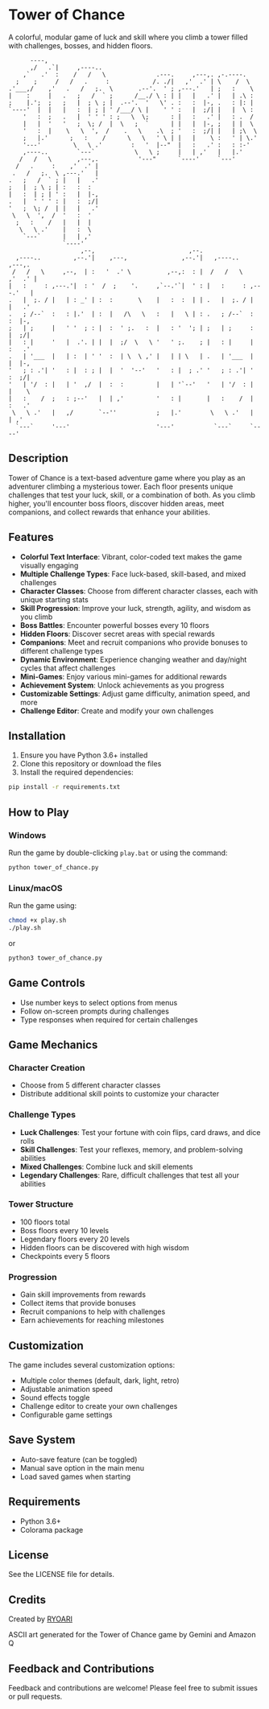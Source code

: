 # Tower of Chance

A colorful, modular game of luck and skill where you climb a tower filled with challenges, bosses, and hidden floors.

```text
      ----,
      ,/   .`|     ,----..
    ,`   .'  :    /   /   \              .---.     ,---,. ,-.----.
  ;    ;     /   /   .     :            /. ./|   ,'  .' | \    /  \
.'___,/    ,'   .   /   ;.  \       .--'.  ' ; ,---.'   | ;   :    \
|    :     |   .   ;   /  ` ;      /__./ \ : | |   |   .' |   | .\ :
;    |.';  ;   ;   |  ; \ ; |  .--'.  '   \' . :   :  |-, .   : |: |
`----'  |  |   |   :  | ; | ' /___/ \ |    ' ' :   |  ;/| |   |  \ :
    '   :  ;   .   |  ' ' ' : ;   \  \;      : |   :   .' |   : .  /
    |   |  '   '   ;  \; /  |  \   ;  `      | |   |  |-, ;   | |  \
    '   :  |    \   \  ',  /    .   \    .\  ; '   :  ;/| |   | ;\  \
    ;   |.'      ;   :    /      \   \   ' \ | |   |    \ :   ' | \.'
    '---'         \   \ .'        :   '  |--"  |   :   .' :   : :-'
    ,----..        `---`           \   \ ;     |   | ,'   |   |.'
   /   /   \       ,---,.           '---"      `----'     `---'
  /   .     :    ,'  .' |
 .   /   ;.  \ ,---.'   |
.   ;   /  ` ; |   |   .'
;   |  ; \ ; | :   :  :
|   :  | ; | ' :   |  |-,
.   |  ' ' ' : |   :  ;/|
'   ;  \; /  | |   |   .'
 \   \  ',  /  '   :  '
  ;   :    /   |   |  |
   \   \ .'    |   :  \
    `---`      |   | ,'
               `----'
                    ,--,                          ,--.
  ,----..         ,--.'|    ,---,               ,--.'|   ,----..       ,---,.
 /   /   \     ,--,  | :   '  .' \          ,--,:  : |  /   /   \    ,'  .' |
|   :     : ,---.'|  : '  /  ;    '.     ,`--.'`|  ' : |   :     : ,---.'   |
.   |  ;. / |   | : _' | :  :       \    |   :  :  | | .   |  ;. / |   |   .'
.   ; /--`  :   : |.'  | :  |   /\   \   :   |   \ | : .   ; /--`  :   :  |-,
;   | ;     |   ' '  ; : |  :  ' ;.   :  |   : '  '; | ;   | ;     :   |  ;/|
|   : |     '   |  .'. | |  |  ;/  \   \ '   ' ;.    ; |   : |     |   :   .'
.   | '___  |   | :  | ' '  :  | \  \ ,' |   | | \   | .   | '___  |   |  |-,
'   ; : .'| '   : |  : ; |  |  '  '--'   '   : |  ; .' '   ; : .'| '   :  ;/|
'   | '/  : |   | '  ,/  |  :  :         |   | '`--'   '   | '/  : |   |    \
|   :    /  ;   : ;--'   |  | ,'         '   : |       |   :    /  |   :   .'
 \   \ .'   |   ,/       `--''           ;   |.'        \   \ .'   |   | ,'
  `---`     '---'                        '---'           `---`     `----'
```


## Description

Tower of Chance is a text-based adventure game where you play as an adventurer climbing a mysterious tower. Each floor presents unique challenges that test your luck, skill, or a combination of both. As you climb higher, you'll encounter boss floors, discover hidden areas, meet companions, and collect rewards that enhance your abilities.

## Features

- **Colorful Text Interface**: Vibrant, color-coded text makes the game visually engaging
- **Multiple Challenge Types**: Face luck-based, skill-based, and mixed challenges
- **Character Classes**: Choose from different character classes, each with unique starting stats
- **Skill Progression**: Improve your luck, strength, agility, and wisdom as you climb
- **Boss Battles**: Encounter powerful bosses every 10 floors
- **Hidden Floors**: Discover secret areas with special rewards
- **Companions**: Meet and recruit companions who provide bonuses to different challenge types
- **Dynamic Environment**: Experience changing weather and day/night cycles that affect challenges
- **Mini-Games**: Enjoy various mini-games for additional rewards
- **Achievement System**: Unlock achievements as you progress
- **Customizable Settings**: Adjust game difficulty, animation speed, and more
- **Challenge Editor**: Create and modify your own challenges

## Installation

1. Ensure you have Python 3.6+ installed
2. Clone this repository or download the files
3. Install the required dependencies:

```bash
pip install -r requirements.txt
```

## How to Play

### Windows
Run the game by double-clicking `play.bat` or using the command:
```bash
python tower_of_chance.py
```

### Linux/macOS
Run the game using:
```bash
chmod +x play.sh
./play.sh
```
or
```bash
python3 tower_of_chance.py
```

## Game Controls

- Use number keys to select options from menus
- Follow on-screen prompts during challenges
- Type responses when required for certain challenges

## Game Mechanics

### Character Creation
- Choose from 5 different character classes
- Distribute additional skill points to customize your character

### Challenge Types
- **Luck Challenges**: Test your fortune with coin flips, card draws, and dice rolls
- **Skill Challenges**: Test your reflexes, memory, and problem-solving abilities
- **Mixed Challenges**: Combine luck and skill elements
- **Legendary Challenges**: Rare, difficult challenges that test all your abilities

### Tower Structure
- 100 floors total
- Boss floors every 10 levels
- Legendary floors every 20 levels
- Hidden floors can be discovered with high wisdom
- Checkpoints every 5 floors

### Progression
- Gain skill improvements from rewards
- Collect items that provide bonuses
- Recruit companions to help with challenges
- Earn achievements for reaching milestones

## Customization

The game includes several customization options:
- Multiple color themes (default, dark, light, retro)
- Adjustable animation speed
- Sound effects toggle
- Challenge editor to create your own challenges
- Configurable game settings

## Save System

- Auto-save feature (can be toggled)
- Manual save option in the main menu
- Load saved games when starting

## Requirements

- Python 3.6+
- Colorama package

## License

See the LICENSE file for details.

## Credits

Created by [RYOARI](https://www.linkedin.com/in/ryoari/)

ASCII art generated for the Tower of Chance game by Gemini and Amazon Q

## Feedback and Contributions

Feedback and contributions are welcome! Please feel free to submit issues or pull requests.